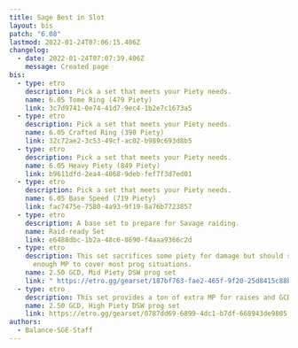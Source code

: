 ```yaml
---
title: Sage Best in Slot
layout: bis
patch: "6.08"
lastmod: 2022-01-24T07:06:15.406Z
changelog:
  - date: 2022-01-24T07:07:39.406Z
    message: Created page
bis:
  - type: etro
    description: Pick a set that meets your Piety needs.
    name: 6.05 Tome Ring (479 Piety)
    link: 3c7d9741-0e74-41d7-9ec4-1b2e7c1673a5
  - type: etro
    description: Pick a set that meets your Piety needs.
    name: 6.05 Crafted Ring (390 Piety)
    link: 32c72ae2-3c53-49cf-ac02-b989c693d8b5
  - type: etro
    description: Pick a set that meets your Piety needs.
    name: 6.05 Heavy Piety (849 Piety)
    link: b9611dfd-2ea4-4068-9deb-fef7f3d7ed01
  - type: etro
    description: Pick a set that meets your Piety needs.
    name: 6.05 Base Speed (719 Piety)
    link: fac7475e-7580-4a93-9f19-8a76b7723857
  - type: etro
    description: A base set to prepare for Savage raiding.
    name: Raid-ready Set
    link: e6488dbc-1b2a-48c6-8690-f4aaa9366c2d
  - type: etro
    description: This set sacrifices some piety for damage but should still provide
      enough MP to cover most prog situations.
    name: 2.50 GCD, Mid Piety DSW prog set
    link: " https://etro.gg/gearset/187bf763-fae2-465f-9f20-25d8415c88bc"
  - type: etro
    description: This set provides a ton of extra MP for raises and GCD heals.
    name: 2.50 GCD, High Piety DSW prog set
    link: https://etro.gg/gearset/0787dd69-6899-4dc1-b7df-668943de9805
authors:
  - Balance-SGE-Staff
---
```

